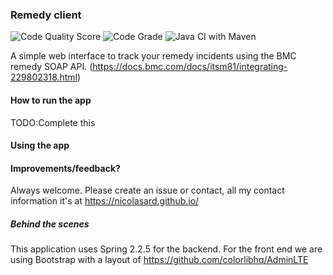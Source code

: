
### Remedy client

![Code Quality Score](https://www.code-inspector.com/project/6364/score/svg) ![Code Grade](https://www.code-inspector.com/project/6364/status/svg) ![Java CI with Maven](https://github.com/nicolasard/remedy-client/workflows/Java%20CI%20with%20Maven/badge.svg)

A simple web interface to track your remedy incidents using the BMC remedy SOAP API. (https://docs.bmc.com/docs/itsm81/integrating-229802318.html) 

#### How to run the app
TODO:Complete this

#### Using the app

#### Improvements/feedback? 
Always welcome. Please create an issue or contact, all my contact information it's at https://nicolasard.github.io/

##### Behind the scenes
This application uses Spring 2.2.5 for the backend. For the front end we are using Bootstrap with a layout of https://github.com/colorlibhq/AdminLTE